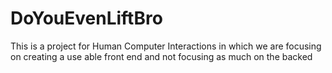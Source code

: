 DoYouEvenLiftBro
================

This is a project for Human Computer Interactions in which we are focusing on creating a use able front end and not focusing as much on the backed 
